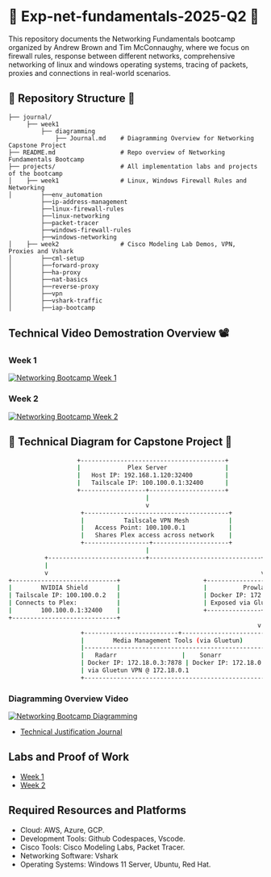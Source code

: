 # 🛜 Exp-net-fundamentals-2025-Q2 🛜


This repository documents the Networking Fundamentals bootcamp organized by Andrew Brown and Tim McConnaughy, where we focus on firewall rules, response between different networks, comprehensive networking of linux and windows operating systems, tracing of packets, proxies and connections in real-world scenarios.

## 📂  Repository Structure 📂

```
├── journal/
     ├── week1
         ├── diagramming
             ├── Journal.md    # Diagramming Overview for Networking Capstone Project
├── README.md                  # Repo overview of Networking Fundamentals Bootcamp
├── projects/                  # All implementation labs and projects of the bootcamp
│    ├── week1                 # Linux, Windows Firewall Rules and Networking
│        ├──env_automation
         ├──ip-address-management
         ├──linux-firewall-rules
         ├──linux-networking
         ├──packet-tracer
         ├──windows-firewall-rules
         ├──windows-networking 
│    ├── week2                 # Cisco Modeling Lab Demos, VPN, Proxies and Vshark
│        ├──cml-setup
│        ├──forward-proxy
│        ├──ha-proxy
│        ├──nat-basics
│        ├──reverse-proxy
│        ├──vpn
│        ├──vshark-traffic
│        ├──iap-bootcamp
```

## Technical Video Demostration Overview 📽️

### Week 1

[![Networking Bootcamp Week 1](https://img.youtube.com/vi/kS5CNbLybD4/0.jpg)](https://www.youtube.com/watch?v=kS5CNbLybD4)


### Week 2

[![Networking Bootcamp Week 2](https://img.youtube.com/vi/JujQERkZcxk/0.jpg)](https://www.youtube.com/watch?v=JujQERkZcxk)


## 📃 Technical Diagram for Capstone Project 📃

```sh
                   +----------------------------------------+
                   |             Plex Server                |
                   |   Host IP: 192.168.1.120:32400         |
                   |   Tailscale IP: 100.100.0.1:32400      |
                   +------------------+---------------------+
                                      |
                                      v
                    +----------------------------------------+
                    |           Tailscale VPN Mesh           |
                    |   Access Point: 100.100.0.1            |
                    |   Shares Plex access across network    |
                    +------------------+---------------------+
                                      |
          +---------------------------+-------------------------------+
          |                                                           |
          v                                                           v
+-----------------------------+                       +--------------------------------+
|        NVIDIA Shield        |                       |          Prowlarr              |
| Tailscale IP: 100.100.0.2   |                       | Docker IP: 172.18.0.2:9696     |
| Connects to Plex:           |                       | Exposed via Gluetun            |
|        100.100.0.1:32400    |                       +---------------+----------------+
+-----------------------------+                                       |
                                                                     v
                    +--------------------------+------------------------------+
                    |        Media Management Tools (via Gluetun)             |
                    |---------------------------------------------------------|
                    |   Radarr                  |    Sonarr                   |
                    | Docker IP: 172.18.0.3:7878 | Docker IP: 172.18.0.4:8989 |
                    | via Gluetun VPN @ 172.18.0.1                            |
                    +---------------------------------------------------------+

```

### Diagramming Overview Video

[![Networking Bootcamp Diagramming](https://img.youtube.com/vi/tIXkSvRJyno/0.jpg)](https://www.youtube.com/watch?v=tIXkSvRJyno)


- [Technical Justification Journal](journal/week1/diagramming/Journal.md)

## Labs and Proof of Work
- [Week 1](projects/week1)
- [Week 2](projects/week2)


## Required Resources and Platforms
- Cloud: AWS, Azure, GCP.
- Development Tools: Github Codespaces, Vscode.
- Cisco Tools: Cisco Modeling Labs, Packet Tracer.
- Networking Software: Vshark
- Operating Systems: Windows 11 Server, Ubuntu, Red Hat.